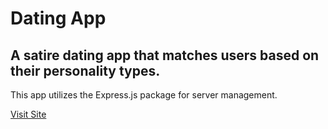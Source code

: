 # Dating App
## A satire dating app that matches users based on their personality types.
This app utilizes the Express.js package for server management.

[Visit Site](https://date-finder.herokuapp.com)
